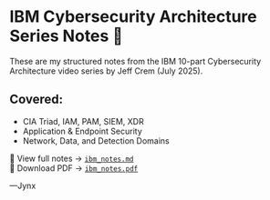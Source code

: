 # IBM Cybersecurity Architecture Series Notes 🔐
These are my structured notes from the IBM 10-part Cybersecurity Architecture video series by Jeff Crem (July 2025).

## Covered:
- CIA Triad, IAM, PAM, SIEM, XDR
- Application & Endpoint Security
- Network, Data, and Detection Domains

📘 View full notes → [`ibm_notes.md`](./ibm_notes.md)  
📎 Download PDF → [`ibm_notes.pdf`](./IBM_notes.pdf)

—Jynx
